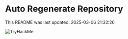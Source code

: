 # Auto Regenerate Repository

This README was last updated: 2025-03-06 21:32:26

 ![TryHackMe](https://tryhackme.com/badge/533634)